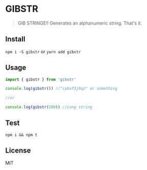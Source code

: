 # GIBSTR

> GIB STRINGE!! Generates an alphanumeric string. That's it.

## Install

`npm i -S gibstr` or `yarn add gibstr`

## Usage

```javascript
import { gibstr } from 'gibstr'

console.log(gibstr()) //"cpbxf3j9qz" or something

//or

console.log(gibstr(200)) //Long string
```

## Test

`npm i && npm t`

## License

MIT
